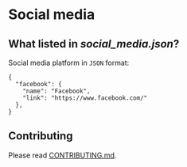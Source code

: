 # Social media

## What listed in _social_media.json_?

Social media platform in `JSON` format:
```
{
  "facebook": {
    "name": "Facebook",
    "link": "https://www.facebook.com/"
  },
}
```

## Contributing

Please read [CONTRIBUTING.md](https://github.com/peppapig13132/Social-media/blob/main/CONTRIBUTING.md).
